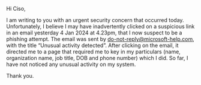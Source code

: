 Hi Ciso,

I am writing to you with an urgent security concern that occurred today. Unfortunately, I believe I may have inadvertently clicked on a suspicious link in an email yesterday 4 Jan 2024 at 4.23pm, that I now suspect to be a phishing attempt. The email was sent by do-not-reply@microsoft-help.com, with the title “Unusual activity detected”. After clicking on the email, it directed me to a page that required me to key in my particulars (name, organization name, job title, DOB and phone number) which I did. So far, I have not noticed any unusual activity on my system. 

Thank you.
